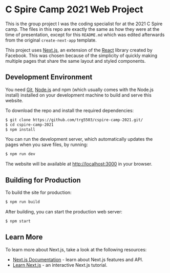 # C Spire Camp 2021 Web Project

This is the group project I was the coding specialist for at the 2021 C Spire camp. The files in this repo are exactly the same as how they were at the time of presentation, except for this `README.md` which was edited afterwards from the original `create-next-app` template.

This project uses [Next.js](https://nextjs.org), an extension of the [React](https://reactjs.org) library created by Facebook. This was chosen because of the simplicity of quickly making multiple pages that share the same layout and styled components.

## Development Environment

You need [Git](https://git-scm.com), [Node.js](https://nodejs.org) and npm (which usually comes with the Node.js install) installed on your development machine to build and serve this website.

To download the repo and install the required dependencies:

```bash
$ git clone https://github.com/trg5503/cspire-camp-2021.git/
$ cd cspire-camp-2021
$ npm install
```

You can run the development server, which automatically updates the pages when you save files, by running:

```bash
$ npm run dev
```

The website will be available at [http://localhost:3000](http://localhost:3000) in your browser.

## Building for Production

To build the site for production:

```bash
$ npm run build
```

After building, you can start the production web server:

```bash
$ npm start
```

## Learn More

To learn more about Next.js, take a look at the following resources:

- [Next.js Documentation](https://nextjs.org/docs) - learn about Next.js features and API.
- [Learn Next.js](https://nextjs.org/learn) - an interactive Next.js tutorial.
